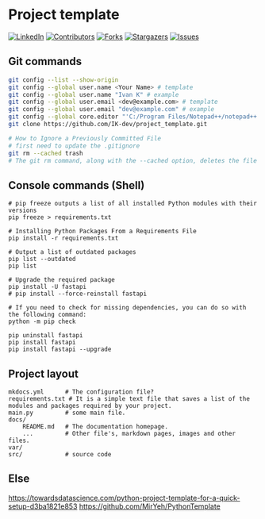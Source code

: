# Project template
<!-- PROJECT SHIELDS -->
<!--
*** I'm using markdown "reference style" links for readability.
*** Reference links are enclosed in brackets [ ] instead of parentheses ( ).
*** See the bottom of this document for the declaration of the reference variables
*** for contributors-url, forks-url, etc. This is an optional, concise syntax you may use.
*** https://www.markdownguide.org/basic-syntax/#reference-style-links
-->
[![LinkedIn][linkedin-shield]][linkedin-url]
[![Contributors][contributors-shield]][contributors-url]
[![Forks][forks-shield]][forks-url]
[![Stargazers][stars-shield]][stars-url]
[![Issues][issues-shield]][issues-url]


<!-- Git commands -->
## Git commands
   ```sh
   git config --list --show-origin
   git config --global user.name <Your Name> # template
   git config --global user.name "Ivan K" # example
   git config --global user.email <dev@example.com> # template
   git config --global user.email "dev@example.com" # example
   git config --global core.editor "'C:/Program Files/Notepad++/notepad++.exe' -multiInst -notabbar -nosession -noPlugin"
   git clone https://github.com/IK-dev/project_template.git
   
# How to Ignore a Previously Committed File
# first need to update the .gitignore
git rm --cached trash
# The git rm command, along with the --cached option, deletes the file from the repository but does not delete the actual file. This means the file remains on your local system and in your working directory as an ignored file.
   ```


<!-- Console commands (Shell) -->
## Console commands (Shell)
```shell {cmd=true }
# pip freeze outputs a list of all installed Python modules with their versions
pip freeze > requirements.txt

# Installing Python Packages From a Requirements File
pip install -r requirements.txt

# Output a list of outdated packages
pip list --outdated
pip list

# Upgrade the required package
pip install -U fastapi
# pip install --force-reinstall fastapi

# If you need to check for missing dependencies, you can do so with the following command:
python -m pip check

pip uninstall fastapi
pip install fastapi
pip install fastapi --upgrade
```


<!-- Project layout -->
## Project layout
    mkdocs.yml		# The configuration file?
	requirements.txt # It is a simple text file that saves a list of the modules and packages required by your project.
	main.py			# some main file.
    docs/
        README.md	# The documentation homepage.
        ...			# Other file's, markdown pages, images and other files.
    var/
    src/			# source code


## Else
https://towardsdatascience.com/python-project-template-for-a-quick-setup-d3ba1821e853
https://github.com/MirYeh/PythonTemplate


<!-- MARKDOWN LINKS & IMAGES -->
<!-- https://www.markdownguide.org/basic-syntax/#reference-style-links -->
[linkedin-shield]: https://img.shields.io/badge/-LinkedIn-black.svg?style=for-the-badge&logo=linkedin&colorB=555
[linkedin-url]: https://www.linkedin.com/in/ivan-klimchuk/
[contributors-shield]: https://img.shields.io/github/contributors/IK-dev/project_template.svg?style=for-the-badge
[contributors-url]: https://github.com/IK-dev/project_template/graphs/contributors
[forks-shield]: https://img.shields.io/github/forks/IK-dev/project_template.svg?style=for-the-badge
[forks-url]: https://github.com/IK-dev/project_template/network/members
[stars-shield]: https://img.shields.io/github/stars/IK-dev/project_template.svg?style=for-the-badge
[stars-url]: https://github.com/IK-dev/project_template/stargazers
[issues-shield]: https://img.shields.io/github/issues/IK-dev/project_template.svg?style=for-the-badge
[issues-url]: https://github.com/IK-dev/project_template/issues

